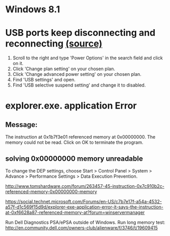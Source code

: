 # Windows 8.1

# USB ports keep disconnecting and reconnecting [(source)](http://www.tomshardware.com/answers/id-1783536/usb-ports-disconnecting-reconnecting.html)

1. Scroll to the right and type 'Power Options' in the search field and click on it.
2. Click 'Change plan setting' on your chosen plan.
3. Click 'Change advanced power setting' on your chosen plan.
4. Find 'USB settings' and open.
5. Find 'USB selective suspend setting' and change it to disabled.



# explorer.exe. application Error

## Message:

The instruction at 0x1b7f3e01 referenced memory at 0x00000000. The memory could not be read. Click on OK to terminate the program.

## solving 0x00000000 memory unreadable

To change the DEP settings, choose Start > Control Panel > System > Advance > Performance Settings > Data Execution Prevention.

http://www.tomshardware.com/forum/263457-45-instruction-0x7c910b2c-referenced-memory-0x00000000-memory

https://social.technet.microsoft.com/Forums/en-US/c7b7e17f-a54a-4532-a57f-d1c569f15d9d/explorer-exe-application-error-it-says-the-instruction-at-0xf6628a87-referenced-memory-at?forum=winservermanager

Run Dell Diagnostics PSA/ePSA outside of Windows. Run long memory test: http://en.community.dell.com/owners-club/alienware/f/3746/t/19609415
